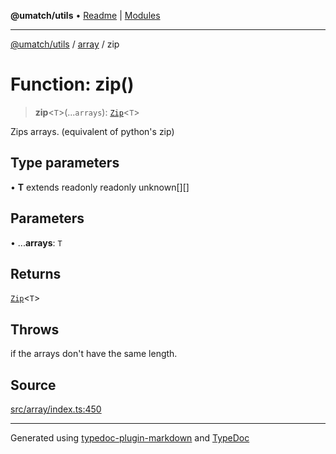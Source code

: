 **@umatch/utils** • [Readme](../../index.md) \| [Modules](../../modules.md)

***

[@umatch/utils](../../modules.md) / [array](../index.md) / zip

# Function: zip()

> **zip**\<`T`\>(...`arrays`): [`Zip`](../type-aliases/Zip.md)\<`T`\>

Zips arrays. (equivalent of python's zip)

## Type parameters

• **T** extends readonly readonly unknown[][]

## Parameters

• ...**arrays**: `T`

## Returns

[`Zip`](../type-aliases/Zip.md)\<`T`\>

## Throws

if the arrays don't have the same length.

## Source

[src/array/index.ts:450](https://github.com/umatch-oficial/utils/blob/7369e19/src/array/index.ts#L450)

***

Generated using [typedoc-plugin-markdown](https://www.npmjs.com/package/typedoc-plugin-markdown) and [TypeDoc](https://typedoc.org/)
